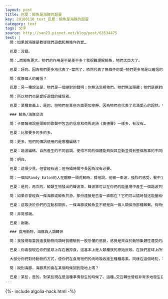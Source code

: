 ```yaml
---
layout: post
title: 巴夏：鯨魚是海豚的超靈
key: 20180110_text_巴夏：鯨魚是海豚的超靈
category: text
tags: 文字
source: http://san23.pixnet.net/blog/post/63534475
text: |
  問：如果說海豚是教導我們遊戲和無條件的愛…

  巴夏：沒錯。

  問：…而鯨魚更大，牠們的作用是不是差不多？我很難理解鯨魚，牠們太巨大了。

  巴夏：好的。因為牠們更多地代表了—當然了，依然代表了無條件的愛—牠們更多地是以確信的方式呈現。明白嗎？確信。

  問：就像個人的確信？

  巴夏：另一種說法是，牠們是一個絕對的聲明；你無法忽視牠們。牠們無法隱藏；牠們是絕對的確信。牠們是更高…是許多海豚的超靈的顯化。也就是鯨魚。有許多的方式可以呈現多種不同的確信。但基本上那就是牠們的基本象徵：確信。

  問：所以牠們也是愛好遊戲的確信者。

  巴夏：某種意義上，是的。但牠們在某些方面更加寧靜，因為牠們也代表了充滿愛心的超然。牠們只是覺知，僅此而已。牠們只是知道。好。非常感謝。分享！

  ### 鯨魚/海豚交流

  問：卡爾薩根說座頭鯨的歌聲中包含的信息和荷馬史詩《奧德賽》一樣多，有沒有…

  巴夏：比那要多的多的多。

  問：更多。牠們的傳訊使用的是哪種編碼？

  巴夏：諧波編碼，自然產生的不同音調，使得不同的個體能夠與其互動並得到整個故事的不同面向。必須極度開放地接收才能一次性獲得整個故事，類似於靈體之間的交流—更加的心靈感應。如果某個聲信標被用來從全息聲音故事中提取信息的話，只有某個單一方面會被恢復，整個故事極度交織複雜。你們星球上曾經有鯨魚發出過聲音全息結構，複雜到包含等同於你們的國會圖書館那麼多的信息。明白嗎？

  問：明白。

  巴夏：這很少見，但曾經有過；但持續時間不長因為沒有必要。

  問：一個叫Randy Eaton的人在觀察一頭虎鯨時，據他說，他被一束波，強烈的感受，擊中了。從那之後他可以直接用心電感應交流了。

  巴夏：是的，再次的，鯨類生物發出的聲波束，聲波罩可以在你們的能量場中產生一個諧波共振，甚至可以實質性的改變你們，使你們與其（發出該聲場的意識）處於同步和諧狀態。共振就是秘訣，而且很容易理解，就像一個音叉可以產生一個諧波共振，與另一個音叉產生共振，使該音叉與第一個音叉和諧共鳴。一隻鯨魚也能對你的人體這麼做，喚醒你們內的許多屬性。這就是為什麼與海豚和鯨魚一起游泳對你們有益；它們以有益的方式觸碰你們。牠們的振動頻率打開你們內的記憶通道，讓你們打開心電感應的天賦。這就是為什麼我們經常推薦這個方法。

  問：如果你曾經與一條海豚或鯨魚共游，那份連接是否會一直都在？它們可以隨時發送能量給你？

  巴夏：這取決於你們的互動和關係，一條海豚或鯨魚並不總是與一個人類保持那種聯繫。有時候需要有不同的親密感，或不同的情境使得這樣的聯繫必要到那種程度。永遠都有某種識別方法，但它可能維持在一個較低的層次，直到某些事件或需要使得該聯繫被強化。鯨魚和海豚永遠都會感知到何時這有必要發生。有的時候那個人類也能感覺到。

  問：非常感謝。

  巴夏：謝謝。

  ### 食用動物，海豚與人類轉世

  問：我發現每當我進食動物肉類時我體驗到一股恐懼的感覺，感覺是來自於動物集體性遭受的痛苦。你會建議食用動物的肉嗎？

  巴夏：你會發現在你們星球上存在著掠食，這基本上是人類種族的原始反映。在我們星球上所有動物都是共生的—牠們彼此學習，我們向它們學習。你們星球上存在著某些情境和情形，高度反映出整合、意願、校準、靈性尊重，這種交換被動物免費地給與你們，如在過去曾有過的一樣。你們星球上現在大部分的情況，完全不再是這種性質了。

  大部分你們對待動物的方式，使你們在食用牠們的肉時吸收進去種種毒素。同樣在這個時刻，在許多你們的轉變中，你們變得更稀薄，更少的具有物質性，對沉重物質的攝取真的不再如過去那麼必要了，顯然也不再是過去的那種方式了。所以，一般而言，在這個時間—我們不建議。但你們會發現可能會有少數例外的情形，但那仍然是相互交換和尊重的舊的模型，畢竟，別忘了，牠們也曾經以你們為食。

  問：說到海豚，海豚真的會在某個時候回到陸地上嗎？

  巴夏：某些，是的。對某些現在是這種事情發生的時候了。這種…交互轉世曾經非常多地發生在—亞特蘭蒂斯時代，一世轉世為人，然後轉世為海豚，然後再轉世成人，然後再調換…這種情況停止了一段時間，主要是在亞特蘭蒂斯毀滅之後，讓那些靈魂從頭整頓，學習那些課程，為什麼會發生這樣的毀滅。但是現在，你們正在接近週期的末尾，某些交換又再次開始發生，某些曾經轉世為人類的個體現在開始轉世為海豚，反之亦然，如你所言。
---
```


{%- include algolia-hack.html -%}
